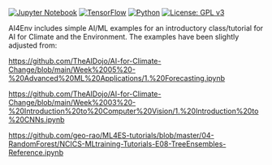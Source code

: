 
[![Jupyter Notebook](https://img.shields.io/badge/Launch-Jupyter%20Notebook-blue.svg)](https://nbviewer.org/github/TheAIDojo/AI-for-Climate-Change/tree/main/)
[![TensorFlow](https://img.shields.io/badge/TensorFlow-2.x-green.svg)](https://www.tensorflow.org/)
[![Python](https://img.shields.io/badge/Python-3.x-blue.svg)](https://www.python.org/)
[![License: GPL v3](https://img.shields.io/badge/License-GPLv3-blue.svg)](https://www.gnu.org/licenses/gpl-3.0)



AI4Env includes simple AI/ML examples for an introductory class/tutorial for AI for Climate and the Environment. 
The examples have been slightly adjusted from:

https://github.com/TheAIDojo/AI-for-Climate-Change/blob/main/Week%2005%20-%20Advanced%20ML%20Applications/1.%20Forecasting.ipynb

https://github.com/TheAIDojo/AI-for-Climate-Change/blob/main/Week%2003%20-%20Introduction%20to%20Computer%20Vision/1.%20Introduction%20to%20CNNs.ipynb

https://github.com/geo-rao/ML4ES-tutorials/blob/master/04-RandomForest/NCICS-MLtraining-Tutorials-E08-TreeEnsembles-Reference.ipynb
 
